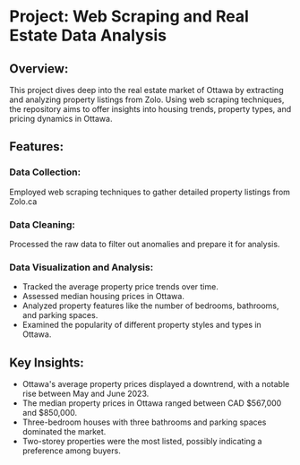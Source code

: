 # Project: Web Scraping and Real Estate Data Analysis 

## Overview:
This project dives deep into the real estate market of Ottawa by extracting and analyzing property listings from Zolo. Using web scraping techniques, the repository aims to offer insights into housing trends, property types, and pricing dynamics in Ottawa.

## Features:
### Data Collection: 
Employed web scraping techniques to gather detailed property listings from Zolo.ca
### Data Cleaning: 
Processed the raw data to filter out anomalies and prepare it for analysis.
### Data Visualization and Analysis:
* Tracked the average property price trends over time.
* Assessed median housing prices in Ottawa.
* Analyzed property features like the number of bedrooms, bathrooms, and parking spaces.
* Examined the popularity of different property styles and types in Ottawa.

## Key Insights:
* Ottawa's average property prices displayed a downtrend, with a notable rise between May and June 2023.
* The median property prices in Ottawa ranged between CAD $567,000 and $850,000.
* Three-bedroom houses with three bathrooms and parking spaces dominated the market.
* Two-storey properties were the most listed, possibly indicating a preference among buyers.
